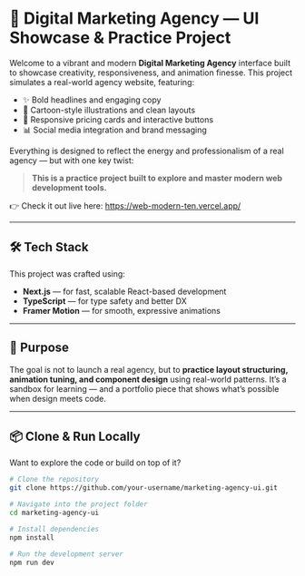 # 🚀 Digital Marketing Agency — UI Showcase & Practice Project

Welcome to a vibrant and modern **Digital Marketing Agency** interface built to showcase creativity, responsiveness, and animation finesse. This project simulates a real-world agency website, featuring:

- ✨ Bold headlines and engaging copy
- 🎨 Cartoon-style illustrations and clean layouts
- 📱 Responsive pricing cards and interactive buttons
- 📊 Social media integration and brand messaging

Everything is designed to reflect the energy and professionalism of a real agency — but with one key twist:

> **This is a practice project built to explore and master modern web development tools.**

👉 Check it out live here: https://web-modern-ten.vercel.app/

---

## 🛠️ Tech Stack

This project was crafted using:

- **Next.js** — for fast, scalable React-based development  
- **TypeScript** — for type safety and better DX  
- **Framer Motion** — for smooth, expressive animations

---

## 🎯 Purpose

The goal is not to launch a real agency, but to **practice layout structuring, animation tuning, and component design** using real-world patterns. It’s a sandbox for learning — and a portfolio piece that shows what’s possible when design meets code.

---

## 📦 Clone & Run Locally

Want to explore the code or build on top of it?

```bash
# Clone the repository
git clone https://github.com/your-username/marketing-agency-ui.git

# Navigate into the project folder
cd marketing-agency-ui

# Install dependencies
npm install

# Run the development server
npm run dev

